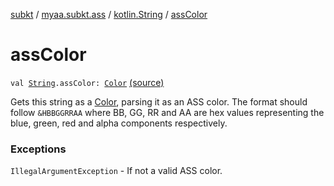 [subkt](../../index.md) / [myaa.subkt.ass](../index.md) / [kotlin.String](index.md) / [assColor](./ass-color.md)

# assColor

`val `[`String`](https://kotlinlang.org/api/latest/jvm/stdlib/kotlin/-string/index.html)`.assColor: `[`Color`](https://docs.oracle.com/javase/9/docs/api/java/awt/Color.html) [(source)](https://github.com/Myaamori/SubKt/blob/0.1.10/src/main/kotlin/myaa/subkt/ass/parser.kt#L812)

Gets this string as a [Color](https://docs.oracle.com/javase/9/docs/api/java/awt/Color.html), parsing it as an ASS color.
The format should follow `&HBBGGRRAA` where BB, GG, RR and AA
are hex values representing the blue, green, red and alpha
components respectively.

### Exceptions

`IllegalArgumentException` - If not a valid ASS color.